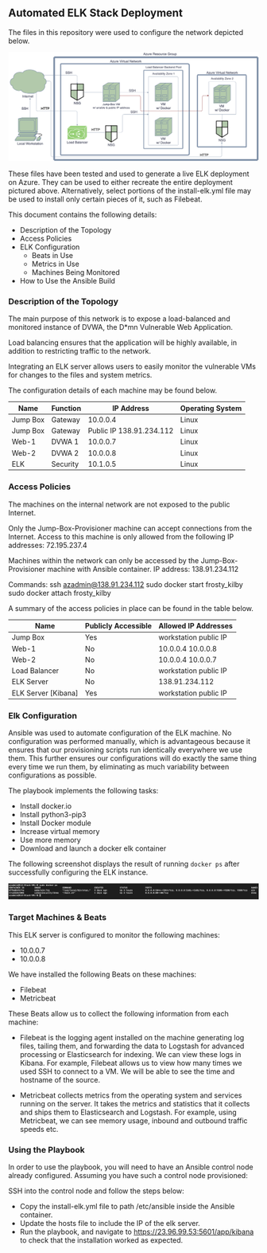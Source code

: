 ## Automated ELK Stack Deployment

The files in this repository were used to configure the network depicted below.

![Azure Network Diagram](Images/Azure_Diagram.png)

These files have been tested and used to generate a live ELK deployment on Azure. They can be used to either recreate the entire deployment pictured above. Alternatively, select portions of the install-elk.yml file may be used to install only certain pieces of it, such as Filebeat.

This document contains the following details:
- Description of the Topology
- Access Policies
- ELK Configuration
  - Beats in Use
  - Metrics in Use
  - Machines Being Monitored
- How to Use the Ansible Build


### Description of the Topology

The main purpose of this network is to expose a load-balanced and monitored instance of DVWA, the D*mn Vulnerable Web Application.

Load balancing ensures that the application will be highly available, in addition to restricting traffic to the network.

Integrating an ELK server allows users to easily monitor the vulnerable VMs for changes to the files and system metrics.

The configuration details of each machine may be found below.

| Name     | Function | IP Address | Operating System |
|----------|----------|------------|------------------|
| Jump Box | Gateway  | 10.0.0.4   | Linux            |
| Jump Box | Gateway  | Public IP 138.91.234.112 | Linux        |
| Web-1    | DVWA 1   | 10.0.0.7   | Linux            |
| Web-2    | DVWA 2   | 10.0.0.8   | Linux            |
| ELK      | Security | 10.1.0.5   | Linux            |

### Access Policies

The machines on the internal network are not exposed to the public Internet. 

Only the Jump-Box-Provisioner machine can accept connections from the Internet. Access to this machine is only allowed from the following IP addresses: 72.195.237.4

Machines within the network can only be accessed by the Jump-Box-Provisioner machine with Ansible container. IP address: 138.91.234.112

Commands: 
  ssh azadmin@138.91.234.112
  sudo docker start frosty_kilby
  sudo docker attach frosty_kilby

A summary of the access policies in place can be found in the table below.

| Name     | Publicly Accessible | Allowed IP Addresses |
|----------|---------------------|----------------------|
| Jump Box | Yes                 | workstation public IP|
| Web-1    | No                  | 10.0.0.4 10.0.0.8    |
| Web-2    | No                  | 10.0.0.4 10.0.0.7    |
| Load Balancer | No             | workstation public IP|
|ELK Server| No                  | 138.91.234.112       |
|ELK Server [Kibana]| Yes        | workstation public IP|
### Elk Configuration

Ansible was used to automate configuration of the ELK machine. No configuration was performed manually, which is advantageous because it ensures that our provisioning scripts run identically everywhere we use them. This further ensures our configurations will do exactly the same thing every time we run them, by eliminating as much variability between configurations as possible.

The playbook implements the following tasks:
- Install docker.io
- Install python3-pip3
- Install Docker module
- Increase virtual memory
- Use more memory
- Download and launch a docker elk container

The following screenshot displays the result of running `docker ps` after successfully configuring the ELK instance.

![Sudo Docker ps output](Images/docker_ps_output.png)

### Target Machines & Beats
This ELK server is configured to monitor the following machines:
- 10.0.0.7
- 10.0.0.8

We have installed the following Beats on these machines:
- Filebeat
- Metricbeat

These Beats allow us to collect the following information from each machine:

- Filebeat is the logging agent installed on the machine generating log files, tailing them, and forwarding the data to Logstash for advanced processing or Elasticsearch for indexing. We can view these logs in Kibana. For example, Filebeat allows us to view how many times we used SSH to connect to a VM. We will be able to see the time and hostname of the source.

- Metricbeat collects metrics from the operating system and services running on the server. It takes the metrics and statistics that it collects and ships them to Elasticsearch and Logstash. For example, using Metricbeat, we can see memory usage, inbound and outbound traffic speeds etc. 

### Using the Playbook
In order to use the playbook, you will need to have an Ansible control node already configured. Assuming you have such a control node provisioned: 

SSH into the control node and follow the steps below:
- Copy the install-elk.yml file to path /etc/ansible inside the Ansible container.
- Update the hosts file to include the IP of the elk server. 
- Run the playbook, and navigate to https://23.96.99.53:5601/app/kibana to check that the installation worked as expected.
